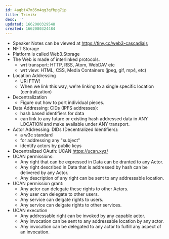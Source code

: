 ```yaml
---
id: 4agbt47m35m4qg3qfbpg7ip
title: Trivikr
desc: ''
updated: 1662080329548
created: 1662080324484
---
```


- Speaker Notes can be viewed at https://tiny.cc/web3-cascadiajs
- NFT Storage
- Platform is called Web3.Storage
- The Web is made of interlinked protocols.
  - wrt transport: HTTP, RSS, Atom, WebDAV etc
  - wrt view: HTML, CSS, Media Containers (jpeg, gif, mp4, etc)
- Location Addressing
  - URI FTW!
  - When we link this way, we're linking to a single specific location (centralization)
- Decentralization
  - Figure out how to port individual pieces.
- Data Addressing: CIDs (IPFS addresses):
  - hash based identifiers for data
  - can link to any future or existing hash addressed data in ANY LOCATION and make available under ANY transport.
- Actor Addressing: DIDs (Decentralized Identifiers):
  - a w3c standard
  - for addressing any "subject"
  - identify actors by public keys
- Decentralized OAuth: UCAN https://ucan.xyz/
- UCAN permissions:
  - Any right that can be expressed in Data can be dranted to any Actor.
  - Any right described in Data that is addressed by hash can be delivered by any Actor.
  - Any description of any right can be sent to any addressable location.
- UCAN permission grant:
  - Any actor can delegate these rights to other Actors.
  - Any user can delegate to other users.
  - Any service can delgate rights to users.
  - Any service can delgate rights to other services.
- UCAN execution
  - Any addressable right can be invoked by any capable actor.
  - Any invocation can be sent to any addressable location by any actor.
  - Any invocation can be delegated to any actor to fulfill any aspect of an invocation.